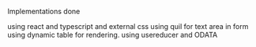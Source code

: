 Implementations done

  using react and typescript and external css
  using quil for text area in form
  using dynamic table for rendering.
  using usereducer and ODATA
